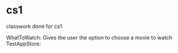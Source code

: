 # cs1
classwork done for cs1

WhatToWatch: Gives the user the option to choose a movie to watch
TestAppStore: 
